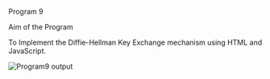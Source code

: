 Program 9

Aim of the Program

To Implement the Diffie-Hellman Key Exchange mechanism using HTML and JavaScript.

![Program9 output](https://user-images.githubusercontent.com/69300792/147570774-7962829c-5979-4b70-b9a7-c1c6788d9e67.png)

